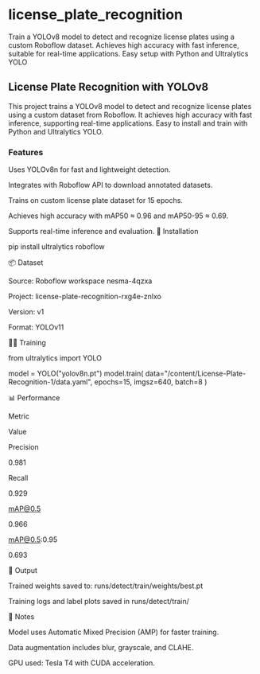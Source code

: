 # license_plate_recognition
Train a YOLOv8 model to detect and recognize license plates using a custom Roboflow dataset. Achieves high accuracy with fast inference, suitable for real-time applications. Easy setup with Python and Ultralytics YOLO

## License Plate Recognition with YOLOv8

This project trains a YOLOv8 model to detect and recognize license plates using a custom dataset from Roboflow. It achieves high accuracy with fast inference, supporting real-time applications. Easy to install and train with Python and Ultralytics YOLO.

### Features
Uses YOLOv8n for fast and lightweight detection.

Integrates with Roboflow API to download annotated datasets.

Trains on custom license plate dataset for 15 epochs.

Achieves high accuracy with mAP50 ≈ 0.96 and mAP50-95 ≈ 0.69.

Supports real-time inference and evaluation.
🧰 Installation

pip install ultralytics roboflow

📦 Dataset

Source: Roboflow workspace nesma-4qzxa

Project: license-plate-recognition-rxg4e-znlxo

Version: v1

Format: YOLOv11

🏋️‍♀️ Training

from ultralytics import YOLO

model = YOLO("yolov8n.pt")
model.train(
    data="/content/License-Plate-Recognition-1/data.yaml",
    epochs=15,
    imgsz=640,
    batch=8
)

📊 Performance

Metric

Value

Precision

0.981

Recall

0.929

mAP@0.5

0.966

mAP@0.5:0.95

0.693

📁 Output

Trained weights saved to: runs/detect/train/weights/best.pt

Training logs and label plots saved in runs/detect/train/

📌 Notes

Model uses Automatic Mixed Precision (AMP) for faster training.

Data augmentation includes blur, grayscale, and CLAHE.

GPU used: Tesla T4 with CUDA acceleration.
